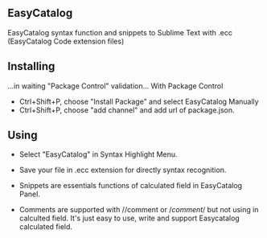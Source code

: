 ## EasyCatalog
EasyCatalog syntax function and snippets to Sublime Text with .ecc (EasyCatalog Code extension files)

## Installing
...in waiting "Package Control" validation...
With Package Control
- Ctrl+Shift+P, choose "Install Package" and select EasyCatalog
Manually
- Ctrl+Shift+P, choose "add channel" and add url of package.json.

## Using

- Select "EasyCatalog" in Syntax Highlight Menu.

- Save your file in .ecc extension for directly syntax recognition.

- Snippets are essentials functions of calculated field in EasyCatalog Panel.

- Comments are supported with //comment or /*comment*/ but not using in calculted field. 
It's just easy to use, write and support Easycatalog calculated field.
